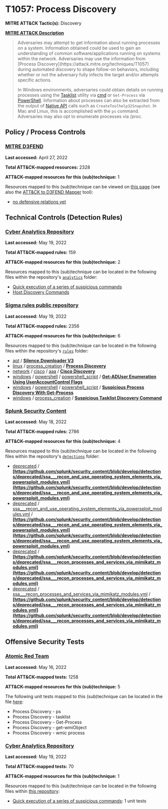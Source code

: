 # T1057: Process Discovery
**MITRE ATT&CK Tactic(s):** Discovery

**[MITRE ATT&CK Description](https://attack.mitre.org/techniques/T1057)**
<blockquote>Adversaries may attempt to get information about running processes on a system. Information obtained could be used to gain an understanding of common software/applications running on systems within the network. Adversaries may use the information from [Process Discovery](https://attack.mitre.org/techniques/T1057) during automated discovery to shape follow-on behaviors, including whether or not the adversary fully infects the target and/or attempts specific actions.

In Windows environments, adversaries could obtain details on running processes using the [Tasklist](https://attack.mitre.org/software/S0057) utility via [cmd](https://attack.mitre.org/software/S0106) or <code>Get-Process</code> via [PowerShell](https://attack.mitre.org/techniques/T1059/001). Information about processes can also be extracted from the output of [Native API](https://attack.mitre.org/techniques/T1106) calls such as <code>CreateToolhelp32Snapshot</code>. In Mac and Linux, this is accomplished with the <code>ps</code> command. Adversaries may also opt to enumerate processes via /proc.</blockquote>

## Policy / Process Controls
### [MITRE D3FEND](https://d3fend.mitre.org/)
**Last accessed:** April 27, 2022

**Total ATT&CK-mapped resources:** 2328

**ATT&CK-mapped resources for this (sub)technique:** 1

Resources mapped to this (sub)technique can be viewed on [this page](https://d3fend.mitre.org/) (see also the [ATT&CK to D3FEND Mapper](https://d3fend.mitre.org/tools/attack-mapper) tool):

* [no defensive relations yet](https://d3fend.mitre.org/techniques/d3f:nodefensiverelationsyet)

## Technical Controls (Detection Rules)
### [Cyber Analytics Repository](https://car.mitre.org)
**Last accessed:** May 19, 2022

**Total ATT&CK-mapped rules:** 159

**ATT&CK-mapped resources for this (sub)technique:** 2

Resources mapped to this (sub)technique can be located in the following files within the repository's <code>[analytics](https://github.com/mitre-attack/car/blob/master/analytics)</code> folder:

* [Quick execution of a series of suspicious commands](https://github.com/mitre-attack/car/tree/master/analytics/CAR-2013-04-002.yaml)
* [Host Discovery Commands](https://github.com/mitre-attack/car/tree/master/analytics/CAR-2016-03-001.yaml)

### [Sigma rules public repository](https://github.com/SigmaHQ/sigma)
**Last accessed:** May 19, 2022

**Total ATT&CK-mapped rules:** 2356

**ATT&CK-mapped resources for this (sub)technique:** 6

Resources mapped to this (sub)technique can be located in the following files within the repository's <code>[rules](https://github.com/SigmaHQ/sigma/tree/master/rules)</code> folder:

* [apt](https://github.com/SigmaHQ/sigma/tree/master/rules/apt/) / **[Silence.Downloader V3](https://github.com/SigmaHQ/sigma/blob/master/rules/apt/apt_silence_downloader_v3.yml)**
* [linux](https://github.com/SigmaHQ/sigma/tree/master/rules/linux/) / [process_creation](https://github.com/SigmaHQ/sigma/tree/master/rules/linux/process_creation/) / **[Process Discovery](https://github.com/SigmaHQ/sigma/blob/master/rules/linux/process_creation/proc_creation_lnx_process_discovery.yml)**
* [network](https://github.com/SigmaHQ/sigma/tree/master/rules/network/) / [cisco](https://github.com/SigmaHQ/sigma/tree/master/rules/network/cisco/) / [aaa](https://github.com/SigmaHQ/sigma/tree/master/rules/network/cisco/aaa/) / **[Cisco Discovery](https://github.com/SigmaHQ/sigma/blob/master/rules/network/cisco/aaa/cisco_cli_discovery.yml)**
* [windows](https://github.com/SigmaHQ/sigma/tree/master/rules/windows/) / [powershell](https://github.com/SigmaHQ/sigma/tree/master/rules/windows/powershell/) / [powershell_script](https://github.com/SigmaHQ/sigma/tree/master/rules/windows/powershell/powershell_script/) / **[Get-ADUser Enumeration Using UserAccountControl Flags](https://github.com/SigmaHQ/sigma/blob/master/rules/windows/powershell/powershell_script/posh_ps_as_rep_roasting.yml)**
* [windows](https://github.com/SigmaHQ/sigma/tree/master/rules/windows/) / [powershell](https://github.com/SigmaHQ/sigma/tree/master/rules/windows/powershell/) / [powershell_script](https://github.com/SigmaHQ/sigma/tree/master/rules/windows/powershell/powershell_script/) / **[Suspicious Process Discovery With Get-Process](https://github.com/SigmaHQ/sigma/blob/master/rules/windows/powershell/powershell_script/posh_ps_susp_get_process.yml)**
* [windows](https://github.com/SigmaHQ/sigma/tree/master/rules/windows/) / [process_creation](https://github.com/SigmaHQ/sigma/tree/master/rules/windows/process_creation/) / **[Suspicious Tasklist Discovery Command](https://github.com/SigmaHQ/sigma/blob/master/rules/windows/process_creation/proc_creation_win_susp_tasklist_command.yml)**

### [Splunk Security Content](https://github.com/splunk/security_content)
**Last accessed:** May 18, 2022

**Total ATT&CK-mapped rules:** 2786

**ATT&CK-mapped resources for this (sub)technique:** 4

Resources mapped to this (sub)technique can be located in the following files within the repository's <code>[detections](https://github.com/splunk/security_content/tree/develop/detections)</code> folder:

* [deprecated](https://github.com/splunk/security_content/tree/develop/detections/deprecated/) / **[https://github.com/splunk/security_content/blob/develop/detections/deprecated/ssa___recon_and_use_operating_system_elements_via_powersploit_modules.yml](https://github.com/splunk/security_content/blob/develop/detections/deprecated/ssa___recon_and_use_operating_system_elements_via_powersploit_modules.yml)**
* [deprecated](https://github.com/splunk/security_content/tree/develop/detections/deprecated/) / [ssa___recon_and_use_operating_system_elements_via_powersploit_modules.yml](https://github.com/splunk/security_content/tree/develop/detections/deprecated/ssa___recon_and_use_operating_system_elements_via_powersploit_modules.yml/) / **[https://github.com/splunk/security_content/blob/develop/detections/deprecated/ssa___recon_and_use_operating_system_elements_via_powersploit_modules.yml](https://github.com/splunk/security_content/blob/develop/detections/deprecated/ssa___recon_and_use_operating_system_elements_via_powersploit_modules.yml)**
* [deprecated](https://github.com/splunk/security_content/tree/develop/detections/deprecated/) / **[https://github.com/splunk/security_content/blob/develop/detections/deprecated/ssa___recon_processes_and_services_via_mimikatz_modules.yml](https://github.com/splunk/security_content/blob/develop/detections/deprecated/ssa___recon_processes_and_services_via_mimikatz_modules.yml)**
* [deprecated](https://github.com/splunk/security_content/tree/develop/detections/deprecated/) / [ssa___recon_processes_and_services_via_mimikatz_modules.yml](https://github.com/splunk/security_content/tree/develop/detections/deprecated/ssa___recon_processes_and_services_via_mimikatz_modules.yml/) / **[https://github.com/splunk/security_content/blob/develop/detections/deprecated/ssa___recon_processes_and_services_via_mimikatz_modules.yml](https://github.com/splunk/security_content/blob/develop/detections/deprecated/ssa___recon_processes_and_services_via_mimikatz_modules.yml)**


## Offensive Security Tests
### [Atomic Red Team](https://github.com/redcanaryco/atomic-red-team)
**Last accessed:** May 16, 2022

**Total ATT&CK-mapped tests:** 1258

**ATT&CK-mapped resources for this (sub)technique:** 5

The following unit tests mapped to this (sub)technique can be located in the file [here](https://github.com/redcanaryco/atomic-red-team/tree/master/atomics/T1057/T1057.yaml):

* Process Discovery - ps
* Process Discovery - tasklist
* Process Discovery - Get-Process
* Process Discovery - get-wmiObject
* Process Discovery - wmic process

### [Cyber Analytics Repository](https://car.mitre.org)
**Last accessed:** May 19, 2022

**Total ATT&CK-mapped tests:** 70

**ATT&CK-mapped resources for this (sub)technique:** 1

Resources mapped to this (sub)technique can be located in the following files within [this repository](https://github.com/mitre-attack/car/blob/master/analytics):

* [Quick execution of a series of suspicious commands](https://github.com/mitre-attack/car/tree/master/analytics/CAR-2013-04-002.yaml): 1 unit tests

